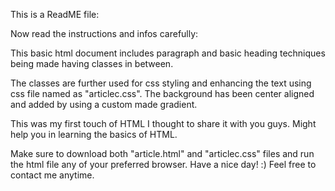This is a ReadME file:

Now read the instructions and infos carefully:

This basic html document includes paragraph and basic heading techniques being made having classes in between.

The classes are further used for css styling and enhancing the text using css file named as "articlec.css".
The background has been center aligned and added by using a custom made gradient.

This was my first touch of HTML I thought to share it with you guys. Might help you in learning the basics of HTML.

Make sure to download both "article.html" and "articlec.css" files and run the html file any of your preferred browser.
Have  a nice day! :)
Feel free to contact me anytime.
